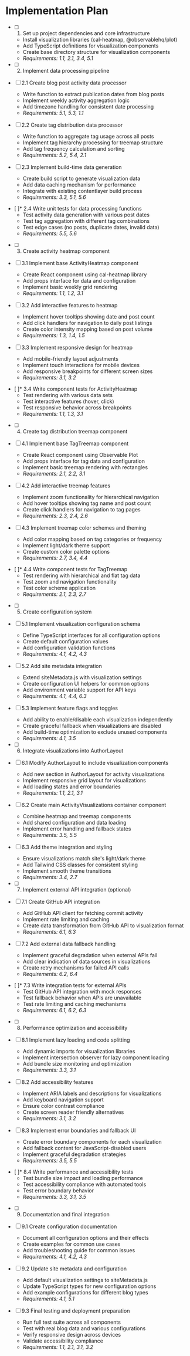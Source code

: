 # Implementation Plan

- [ ] 1. Set up project dependencies and core infrastructure
  - Install visualization libraries (cal-heatmap, @observablehq/plot)
  - Add TypeScript definitions for visualization components
  - Create base directory structure for visualization components
  - _Requirements: 1.1, 2.1, 3.4, 5.1_

- [ ] 2. Implement data processing pipeline
- [ ] 2.1 Create blog post activity data processor
  - Write function to extract publication dates from blog posts
  - Implement weekly activity aggregation logic
  - Add timezone handling for consistent date processing
  - _Requirements: 5.1, 5.3, 1.1_

- [ ] 2.2 Create tag distribution data processor
  - Write function to aggregate tag usage across all posts
  - Implement tag hierarchy processing for treemap structure
  - Add tag frequency calculation and sorting
  - _Requirements: 5.2, 5.4, 2.1_

- [ ] 2.3 Implement build-time data generation
  - Create build script to generate visualization data
  - Add data caching mechanism for performance
  - Integrate with existing contentlayer build process
  - _Requirements: 3.3, 5.1, 5.6_

- [ ]* 2.4 Write unit tests for data processing functions
  - Test activity data generation with various post dates
  - Test tag aggregation with different tag combinations
  - Test edge cases (no posts, duplicate dates, invalid data)
  - _Requirements: 5.5, 5.6_

- [ ] 3. Create activity heatmap component
- [ ] 3.1 Implement base ActivityHeatmap component
  - Create React component using cal-heatmap library
  - Add props interface for data and configuration
  - Implement basic weekly grid rendering
  - _Requirements: 1.1, 1.2, 3.1_

- [ ] 3.2 Add interactive features to heatmap
  - Implement hover tooltips showing date and post count
  - Add click handlers for navigation to daily post listings
  - Create color intensity mapping based on post volume
  - _Requirements: 1.3, 1.4, 1.5_

- [ ] 3.3 Implement responsive design for heatmap
  - Add mobile-friendly layout adjustments
  - Implement touch interactions for mobile devices
  - Add responsive breakpoints for different screen sizes
  - _Requirements: 3.1, 3.2_

- [ ]* 3.4 Write component tests for ActivityHeatmap
  - Test rendering with various data sets
  - Test interactive features (hover, click)
  - Test responsive behavior across breakpoints
  - _Requirements: 1.1, 1.3, 3.1_

- [ ] 4. Create tag distribution treemap component
- [ ] 4.1 Implement base TagTreemap component
  - Create React component using Observable Plot
  - Add props interface for tag data and configuration
  - Implement basic treemap rendering with rectangles
  - _Requirements: 2.1, 2.2, 3.1_

- [ ] 4.2 Add interactive treemap features
  - Implement zoom functionality for hierarchical navigation
  - Add hover tooltips showing tag name and post count
  - Create click handlers for navigation to tag pages
  - _Requirements: 2.3, 2.4, 2.6_

- [ ] 4.3 Implement treemap color schemes and theming
  - Add color mapping based on tag categories or frequency
  - Implement light/dark theme support
  - Create custom color palette options
  - _Requirements: 2.7, 3.4, 4.4_

- [ ]* 4.4 Write component tests for TagTreemap
  - Test rendering with hierarchical and flat tag data
  - Test zoom and navigation functionality
  - Test color scheme application
  - _Requirements: 2.1, 2.3, 2.7_

- [ ] 5. Create configuration system
- [ ] 5.1 Implement visualization configuration schema
  - Define TypeScript interfaces for all configuration options
  - Create default configuration values
  - Add configuration validation functions
  - _Requirements: 4.1, 4.2, 4.3_

- [ ] 5.2 Add site metadata integration
  - Extend siteMetadata.js with visualization settings
  - Create configuration UI helpers for common options
  - Add environment variable support for API keys
  - _Requirements: 4.1, 4.4, 6.3_

- [ ] 5.3 Implement feature flags and toggles
  - Add ability to enable/disable each visualization independently
  - Create graceful fallback when visualizations are disabled
  - Add build-time optimization to exclude unused components
  - _Requirements: 4.1, 3.5_

- [ ] 6. Integrate visualizations into AuthorLayout
- [ ] 6.1 Modify AuthorLayout to include visualization components
  - Add new section in AuthorLayout for activity visualizations
  - Implement responsive grid layout for visualizations
  - Add loading states and error boundaries
  - _Requirements: 1.1, 2.1, 3.1_

- [ ] 6.2 Create main ActivityVisualizations container component
  - Combine heatmap and treemap components
  - Add shared configuration and data loading
  - Implement error handling and fallback states
  - _Requirements: 3.5, 5.5_

- [ ] 6.3 Add theme integration and styling
  - Ensure visualizations match site's light/dark theme
  - Add Tailwind CSS classes for consistent styling
  - Implement smooth theme transitions
  - _Requirements: 3.4, 2.7_

- [ ] 7. Implement external API integration (optional)
- [ ] 7.1 Create GitHub API integration
  - Add GitHub API client for fetching commit activity
  - Implement rate limiting and caching
  - Create data transformation from GitHub API to visualization format
  - _Requirements: 6.1, 6.3_

- [ ] 7.2 Add external data fallback handling
  - Implement graceful degradation when external APIs fail
  - Add clear indication of data sources in visualizations
  - Create retry mechanisms for failed API calls
  - _Requirements: 6.2, 6.4_

- [ ]* 7.3 Write integration tests for external APIs
  - Test GitHub API integration with mock responses
  - Test fallback behavior when APIs are unavailable
  - Test rate limiting and caching mechanisms
  - _Requirements: 6.1, 6.2, 6.3_

- [ ] 8. Performance optimization and accessibility
- [ ] 8.1 Implement lazy loading and code splitting
  - Add dynamic imports for visualization libraries
  - Implement intersection observer for lazy component loading
  - Add bundle size monitoring and optimization
  - _Requirements: 3.3, 3.1_

- [ ] 8.2 Add accessibility features
  - Implement ARIA labels and descriptions for visualizations
  - Add keyboard navigation support
  - Ensure color contrast compliance
  - Create screen reader friendly alternatives
  - _Requirements: 3.1, 3.2_

- [ ] 8.3 Implement error boundaries and fallback UI
  - Create error boundary components for each visualization
  - Add fallback content for JavaScript-disabled users
  - Implement graceful degradation strategies
  - _Requirements: 3.5, 5.5_

- [ ]* 8.4 Write performance and accessibility tests
  - Test bundle size impact and loading performance
  - Test accessibility compliance with automated tools
  - Test error boundary behavior
  - _Requirements: 3.3, 3.1, 3.5_

- [ ] 9. Documentation and final integration
- [ ] 9.1 Create configuration documentation
  - Document all configuration options and their effects
  - Create examples for common use cases
  - Add troubleshooting guide for common issues
  - _Requirements: 4.1, 4.2, 4.3_

- [ ] 9.2 Update site metadata and configuration
  - Add default visualization settings to siteMetadata.js
  - Update TypeScript types for new configuration options
  - Add example configurations for different blog types
  - _Requirements: 4.1, 5.1_

- [ ] 9.3 Final testing and deployment preparation
  - Run full test suite across all components
  - Test with real blog data and various configurations
  - Verify responsive design across devices
  - Validate accessibility compliance
  - _Requirements: 1.1, 2.1, 3.1, 3.2_